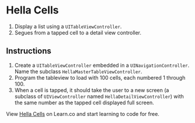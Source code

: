 # Hella Cells

1. Display a list using a `UITableViewController`.
2. Segues from a tapped cell to a detail view controller.

## Instructions

1. Create a `UITableViewController` embedded in a `UINavigationController`. Name the subclass `HellaMasterTableViewController`.
2. Program the tableview to load with 100 cells, each numbered 1 through 100.
3. When a cell is tapped, it should take the user to a new screen (a subclass of `UIViewController` named `HellaDetailViewController`) with the same number as the tapped cell displayed full screen. 

<p data-visibility='hidden'>View <a href='https://learn.co/lessons/hella-cells' title='Hella Cells'>Hella Cells</a> on Learn.co and start learning to code for free.</p>
